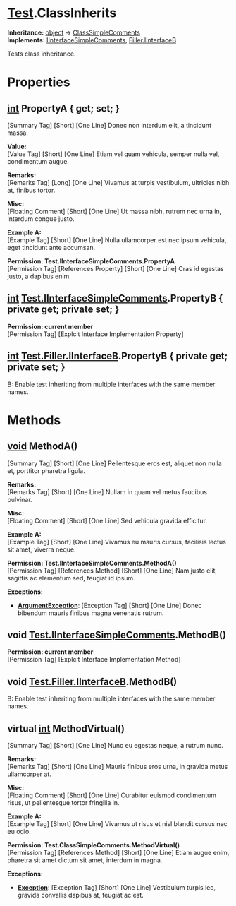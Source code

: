 # [Test](TableOfContents.Test.md).ClassInherits

**Inheritance:** [object](https://docs.microsoft.com/en-us/dotnet/api/system.object) → [ClassSimpleComments](Test.ClassSimpleComments.md)  
**Implements:** [IInterfaceSimpleComments](Test.IInterfaceSimpleComments.md), [Filler.IInterfaceB](Test.Filler.IInterfaceB.md)  

Tests class inheritance.  

# Properties

## [int](https://docs.microsoft.com/en-us/dotnet/api/system.int32) PropertyA { get; set; }

[Summary Tag] [Short] [One Line] Donec non interdum elit, a tincidunt massa.  

**Value:**  
[Value Tag] [Short] [One Line] Etiam vel quam vehicula, semper nulla vel, condimentum augue.  

**Remarks:**  
[Remarks Tag] [Long] [One Line] Vivamus at turpis vestibulum, ultricies nibh at, finibus tortor.  

**Misc:**  
[Floating Comment] [Short] [One Line] Ut massa nibh, rutrum nec urna in, interdum congue justo.  

**Example A:**  
[Example Tag] [Short] [One Line] Nulla ullamcorper est nec ipsum vehicula, eget tincidunt ante accumsan.  

**Permission: Test.IInterfaceSimpleComments.PropertyA**  
[Permission Tag] [References Property] [Short] [One Line] Cras id egestas justo, a dapibus enim.  

## [int](https://docs.microsoft.com/en-us/dotnet/api/system.int32) [Test.IInterfaceSimpleComments](Test.IInterfaceSimpleComments.md).PropertyB { private get; private set; }

**Permission: current member**  
[Permission Tag] [Explcit Interface Implementation Property]  

## [int](https://docs.microsoft.com/en-us/dotnet/api/system.int32) [Test.Filler.IInterfaceB](Test.Filler.IInterfaceB.md).PropertyB { private get; private set; }

B: Enable test inheriting from multiple interfaces with the same member names.  

# Methods

## [void](https://docs.microsoft.com/en-us/dotnet/api/system.void) MethodA()

[Summary Tag] [Short] [One Line] Pellentesque eros est, aliquet non nulla et, porttitor pharetra ligula.  

**Remarks:**  
[Remarks Tag] [Short] [One Line] Nullam in quam vel metus faucibus pulvinar.  

**Misc:**  
[Floating Comment] [Short] [One Line] Sed vehicula gravida efficitur.  

**Example A:**  
[Example Tag] [Short] [One Line] Vivamus eu mauris cursus, facilisis lectus sit amet, viverra neque.  

**Permission: Test.IInterfaceSimpleComments.MethodA()**  
[Permission Tag] [References Method] [Short] [One Line] Nam justo elit, sagittis ac elementum sed, feugiat id ipsum.  

**Exceptions:**  
* **[ArgumentException](https://docs.microsoft.com/en-us/dotnet/api/system.argumentexception)**: [Exception Tag] [Short] [One Line] Donec bibendum mauris finibus magna venenatis rutrum.  

## void [Test.IInterfaceSimpleComments](Test.IInterfaceSimpleComments.md).MethodB()

**Permission: current member**  
[Permission Tag] [Explcit Interface Implementation Method]  

## void [Test.Filler.IInterfaceB](Test.Filler.IInterfaceB.md).MethodB()

B: Enable test inheriting from multiple interfaces with the same member names.  

## virtual [int](https://docs.microsoft.com/en-us/dotnet/api/system.int32) MethodVirtual()

[Summary Tag] [Short] [One Line] Nunc eu egestas neque, a rutrum nunc.  

**Remarks:**  
[Remarks Tag] [Short] [One Line] Mauris finibus eros urna, in gravida metus ullamcorper at.  

**Misc:**  
[Floating Comment] [Short] [One Line] Curabitur euismod condimentum risus, ut pellentesque tortor fringilla in.  

**Example A:**  
[Example Tag] [Short] [One Line] Vivamus ut risus et nisl blandit cursus nec eu odio.  

**Permission: Test.ClassSimpleComments.MethodVirtual()**  
[Permission Tag] [References Method] [Short] [One Line] Etiam augue enim, pharetra sit amet dictum sit amet, interdum in magna.  

**Exceptions:**  
* **[Exception](https://docs.microsoft.com/en-us/dotnet/api/system.exception)**: [Exception Tag] [Short] [One Line] Vestibulum turpis leo, gravida convallis dapibus at, feugiat ac est.  


